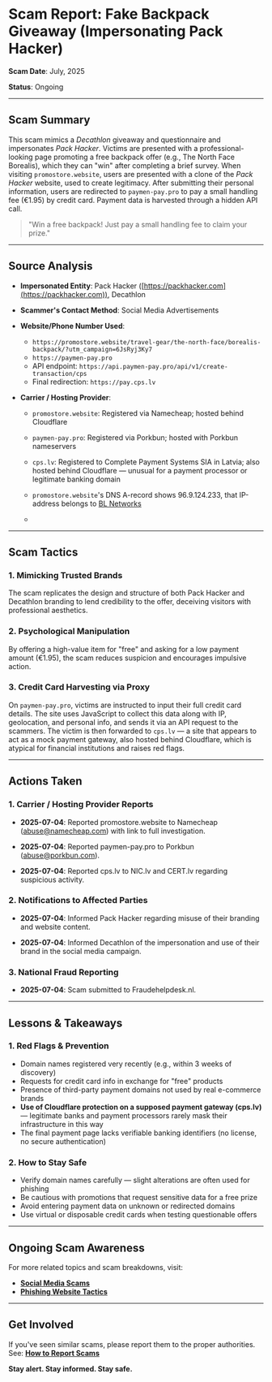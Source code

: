 # Scam Report: Fake Backpack Giveaway (Impersonating Pack Hacker)

**Scam Date**: July, 2025

**Status**: Ongoing

---

## Scam Summary

This scam mimics a *Decathlon* giveaway and questionnaire and impersonates *Pack Hacker*. Victims are presented with a professional-looking page promoting a free backpack offer (e.g., The North Face Borealis), which they can "win" after completing a brief survey. When visiting `promostore.website`, users are presented with a clone of the *Pack Hacker* website, used to create legitimacy. After submitting their personal information, users are redirected to `paymen-pay.pro` to pay a small handling fee (€1.95) by credit card. Payment data is harvested through a hidden API call.

> "Win a free backpack! Just pay a small handling fee to claim your prize."

---

## Source Analysis

* **Impersonated Entity**: Pack Hacker ([https://packhacker.com](https://packhacker.com)), Decathlon
* **Scammer's Contact Method**: Social Media Advertisements
* **Website/Phone Number Used**:

  * `https://promostore.website/travel-gear/the-north-face/borealis-backpack/?utm_campaign=6JsRyj3Ky7`
  * `https://paymen-pay.pro`
  * API endpoint: `https://api.paymen-pay.pro/api/v1/create-transaction/cps`
  * Final redirection: `https://pay.cps.lv`
* **Carrier / Hosting Provider**:

  * `promostore.website`: Registered via Namecheap; hosted behind Cloudflare
  * `paymen-pay.pro`: Registered via Porkbun; hosted with Porkbun nameservers
  * `cps.lv`: Registered to Complete Payment Systems SIA in Latvia; also hosted behind Cloudflare — unusual for a payment processor or legitimate banking domain

  * `promostore.website`'s DNS A-record shows 96.9.124.233, that IP-address belongs to [BL Networks](https://blnwx.com)
  * 
---

## Scam Tactics

### 1. Mimicking Trusted Brands

The scam replicates the design and structure of both Pack Hacker and Decathlon branding to lend credibility to the offer, deceiving visitors with professional aesthetics.

### 2. Psychological Manipulation

By offering a high-value item for "free" and asking for a low payment amount (€1.95), the scam reduces suspicion and encourages impulsive action.

### 3. Credit Card Harvesting via Proxy

On `paymen-pay.pro`, victims are instructed to input their full credit card details. The site uses JavaScript to collect this data along with IP, geolocation, and personal info, and sends it via an API request to the scammers. The victim is then forwarded to `cps.lv` — a site that appears to act as a mock payment gateway, also hosted behind Cloudflare, which is atypical for financial institutions and raises red flags.

---

## Actions Taken

### 1. Carrier / Hosting Provider Reports

* **2025-07-04**: Reported promostore.website to Namecheap (abuse@namecheap.com) with link to full investigation.

* **2025-07-04**: Reported paymen-pay.pro to Porkbun (abuse@porkbun.com).

* **2025-07-04**: Reported cps.lv to NIC.lv and CERT.lv regarding suspicious activity.

### 2. Notifications to Affected Parties

* **2025-07-04**: Informed Pack Hacker regarding misuse of their branding and website content.

* **2025-07-04**: Informed Decathlon of the impersonation and use of their brand in the social media campaign.

### 3. National Fraud Reporting

* **2025-07-04**: Scam submitted to Fraudehelpdesk.nl.

---

## Lessons & Takeaways

### 1. Red Flags & Prevention

* Domain names registered very recently (e.g., within 3 weeks of discovery)
* Requests for credit card info in exchange for "free" products
* Presence of third-party payment domains not used by real e-commerce brands
* **Use of Cloudflare protection on a supposed payment gateway (cps.lv)** — legitimate banks and payment processors rarely mask their infrastructure in this way
* The final payment page lacks verifiable banking identifiers (no license, no secure authentication)

### 2. How to Stay Safe

* Verify domain names carefully — slight alterations are often used for phishing
* Be cautious with promotions that request sensitive data for a free prize
* Avoid entering payment data on unknown or redirected domains
* Use virtual or disposable credit cards when testing questionable offers

---

## Ongoing Scam Awareness

For more related topics and scam breakdowns, visit:

* [**Social Media Scams**](../General/SocialMediaScam.md)
* [**Phishing Website Tactics**](../General/PhishingWebsiteTactics.md)

---

## Get Involved

If you've seen similar scams, please report them to the proper authorities.
See: [**How to Report Scams**](../General/GetInvolved.md)

**Stay alert. Stay informed. Stay safe.**
